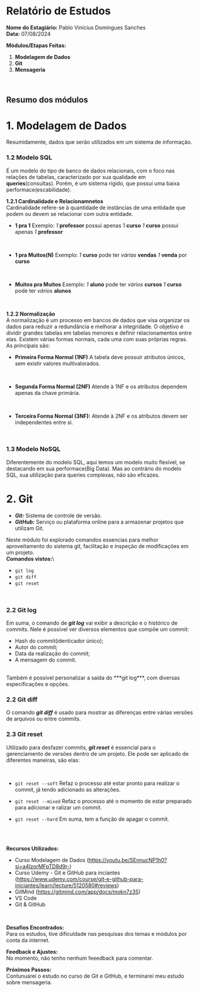 # Relatório de Estudos

**Nome do Estagiário:** Pablo Vinícius Domingues Sanches  
**Data:** 07/08/2024

**Módulos/Etapas Feitas:**  
1. **Modelagem de Dados**
2. **Git**
3. **Mensageria**

<br>

## Resumo dos módulos 

 # **1. Modelagem de Dados**
Resumidamente, dados que serão utilizados em um sistema de informação.

### **1.2 Modelo SQL**
É um modelo do tipo de banco de dados relacionais, com o foco nas relações de tabelas, caracterizado por sua qualidade em **queries**(consultas). Porém, é um sistema rígido, que possui uma baixa performace(escabilidade).

**1.2.1 Cardinalidade e Relacionamnetos**<br>
Cardinalidade refere-se à quantidade de instâncias de uma entidade que podem ou devem se relacionar com outra entidade.
<br>

- **1 pra 1**
Exemplo: *1* **professor** possui apenas *1* **curso**
*1* **curso** possui apenas *1* **professor**

<br>

- **1 pra Muitos(N)**
Exemplo: *1* **curso** pode ter *várias* **vendas**
*1* **venda** por **curso**

<br>

- **Muitos pra Muitos**
Exemplo: *1* **aluno** pode ter *vários* **cursos**
*1* **curso** pode ter *vários* **alunos**

<br>

**1.2.2 Normalização**<br>
A normalização é um processo em bancos de dados que visa organizar os dados para reduzir a redundância e melhorar a integridade. O objetivo é dividir grandes tabelas em tabelas menores e definir relacionamentos entre elas. Existem várias formas normais, cada uma com suas próprias regras. As principais são:

- **Primeira Forma Normal (1NF)**
A tabela deve possuir atributos únicos, sem existir valores multivalorados.

<br>

- **Segunda Forma Normal (2NF)**
Atende à 1NF e os atributos dependem apenas da chave primária.

<br>

- **Terceira Forma Normal (3NF):**
Atende à 2NF e os atributos devem ser independentes entre si.

<br>

### **1.3 Modelo NoSQL**
Diferentemente do modelo SQL, aqui temos um modelo muito flexível, se destacando em sua performace(Big Data). Mas ao contrário do modelo SQL, sua utilização para queries complexas, não são eficazes.
   

 # **2. Git**
 - ***Git:*** Sistema de controle de versão.
 - ***GitHub:*** Serviço ou plataforma online para a armazenar projetos que utilizam Git.

 Neste módulo foi explorado comandos essencias para melhor aproveitamento do sistema git, facilitação e inspeção de modificações em um projeto. <br>
**Comandos vistos:**\
- `git log`
- `git diff`
- `git reset` 
<br>

### **2.2 Git log**
Em suma, o comando de ***git log*** vai exibir a descrição e o histórico de commits.
Nele é possível ver diversos elementos que compõe um commit:
<br>

- Hash do commit(identicador único);
- Autor do commit;
- Data da realização do commit;
- A mensagem do commit.

<br>
Também é possivel personalizar a saída do ***git log***, com diversas especificações e opções.


### **2.2 Git diff**
O comando ***git diff*** é usado para mostrar as diferenças entre várias versões de arquivos ou entre commits.

### **2.3 Git reset**
Utilizado para desfazer commits, ***git reset*** é essencial para o gerenciamento de versões dentro de um projeto. Ele pode ser aplicado de diferentes maneiras, são elas:

<br>

- `git reset --soft`
Refaz o processo até estar pronto para realizar o commit, já tendo adicionado as alterações.

- `git reset --mixed`
Refaz o processo até o momento de estar preparado para adicionar e ralizar um commit.

- `git reset --hard`
Em suma, tem a função de apagar o commit.

<br>
<br>

**Recursos Utilizados:**  

- Curso Modelagem de Dados (https://youtu.be/SEnnucNP1h0?si=a4IzorMFpTD8d9r-)
- Curso Udemy - Git e GitHub para inciantes (https://www.udemy.com/course/git-e-github-para-iniciantes/learn/lecture/5120580#reviews)
- GitMind (https://gitmind.com/app/docs/mokn7z35)
- VS Code
- Git & GitHub


<br>

**Desafios Encontrados:**  
Para os estudos, tive dificuldade nas pesquisas dos temas e módulos por conta da internet.

**Feedback e Ajustes:**  
No momento, não tenho nenhum feeedback para comentar. 

**Próximos Passos:**  
Contunuarei o estudo no curso de Git e GitHub, e terminarei meu estudo sobre mensageria.



